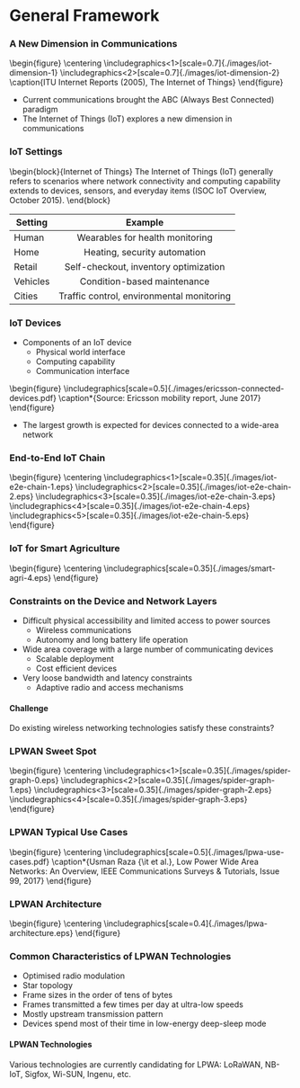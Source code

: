 # General Framework

### A New Dimension in Communications
\begin{figure}
    \centering
    \includegraphics<1>[scale=0.7]{./images/iot-dimension-1}
    \includegraphics<2>[scale=0.7]{./images/iot-dimension-2}
    \caption{ITU Internet Reports (2005), The Internet of Things}
\end{figure}

- Current communications brought the ABC (Always Best Connected) paradigm
- The Internet of Things (IoT) explores a new dimension in communications

### IoT Settings
\begin{block}{Internet of Things}
The Internet of Things (IoT) generally refers to scenarios where network connectivity and computing capability extends to devices, sensors, and everyday items (ISOC IoT Overview, October 2015).
\end{block}

| Setting       | Example                                     |
| ------------- |:-------------------------------------------:|
| Human         | Wearables for health monitoring             |
| Home          | Heating, security automation                |
| Retail        | Self-checkout, inventory optimization       |
| Vehicles      | Condition-based maintenance                 |
| Cities        | Traffic control, environmental monitoring   |

### IoT Devices
- Components of an IoT device
   	- Physical world interface
  	- Computing capability
  	- Communication interface

\begin{figure}
	\includegraphics[scale=0.5]{./images/ericsson-connected-devices.pdf}
	\caption*{Source: Ericsson mobility report, June 2017}
\end{figure}

- The largest growth is expected for devices connected to a wide-area network

### End-to-End IoT Chain
\begin{figure}
	\centering
	\includegraphics<1>[scale=0.35]{./images/iot-e2e-chain-1.eps}
	\includegraphics<2>[scale=0.35]{./images/iot-e2e-chain-2.eps}
	\includegraphics<3>[scale=0.35]{./images/iot-e2e-chain-3.eps}
	\includegraphics<4>[scale=0.35]{./images/iot-e2e-chain-4.eps}
	\includegraphics<5>[scale=0.35]{./images/iot-e2e-chain-5.eps}
\end{figure}

### IoT for Smart Agriculture
\begin{figure}
	\centering
	\includegraphics[scale=0.35]{./images/smart-agri-4.eps}
\end{figure}

### Constraints on the Device and Network Layers
- Difficult physical accessibility and limited access to power sources
    - Wireless communications
    - Autonomy and long battery life operation
- Wide area coverage with a large number of communicating devices
    - Scalable deployment
    - Cost efficient devices
- Very loose bandwidth and latency constraints
    - Adaptive radio and access mechanisms

#### Challenge
Do existing wireless networking technologies satisfy these constraints?

### LPWAN Sweet Spot

\begin{figure}
	\centering
	\includegraphics<1>[scale=0.35]{./images/spider-graph-0.eps}
	\includegraphics<2>[scale=0.35]{./images/spider-graph-1.eps}
	\includegraphics<3>[scale=0.35]{./images/spider-graph-2.eps}
	\includegraphics<4>[scale=0.35]{./images/spider-graph-3.eps}
\end{figure}

### LPWAN Typical Use Cases

\begin{figure}
	\centering
	\includegraphics[scale=0.5]{./images/lpwa-use-cases.pdf}
	\caption*{Usman Raza {\it et al.}, Low Power Wide Area Networks: An Overview, IEEE Communications Surveys \& Tutorials, Issue 99, 2017}
\end{figure}

### LPWAN Architecture

\begin{figure}
	\centering
	\includegraphics[scale=0.4]{./images/lpwa-architecture.eps}
\end{figure}

### Common Characteristics of LPWAN Technologies

- Optimised radio modulation
- Star topology
- Frame sizes in the order of tens of bytes
- Frames transmitted a few times per day at ultra-low speeds
- Mostly upstream transmission pattern
- Devices spend most of their time in low-energy deep-sleep mode

<!--
"NB-IoT will crush Sigfox and LoRa because it means there will be no need for them," Matt Beal, Vodafone's director of innovation and architecture

"Is Sigfox/LoRa the new WiMAX?", Stefan Kindt, Head of Technology Marketing at Nokia Networks
-->

#### LPWAN Technologies
Various technologies are currently candidating for LPWA: LoRaWAN, NB-IoT, Sigfox, Wi-SUN, Ingenu, etc.

